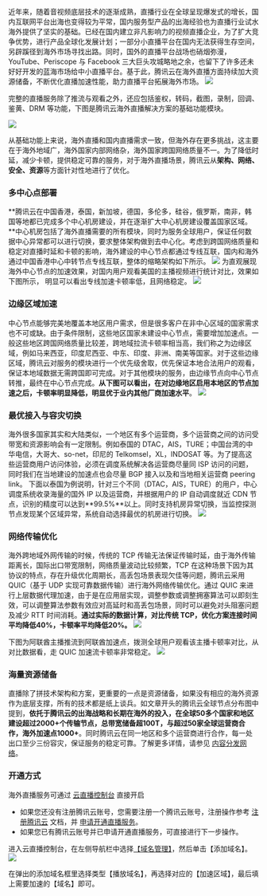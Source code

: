 近年来，随着音视频底层技术的逐渐成熟，直播行业在全球呈现爆发式的增长，国内互联网平台出海也变得较为平常，国内服务型产品的出海经验也为直播行业试水海外提供了坚实的基础。已经在国内建立非凡影响力的视频直播企业，为了扩大竞争优势，进行产品全球化发展计划；一部分小直播平台在国内无法获得生存空间，另辟蹊径到海外市场寻找出路。同时，国外的直播平台战场也硝烟弥漫，YouTube、Periscope 与 Facebook 三大巨头攻城略地之余，也留下了许多还未好好开发的蓝海市场给中小直播平台。基于此，腾讯云在海外直播方面持续加大资源储备，不断优化直播加速性能，助力直播平台拓展海外市场。
![](https://main.qcloudimg.com/raw/3fad6f738790bf8762cf3cf5d0d38366.png) 

完整的直播服务除了推流与观看之外，还应包括鉴权，转码，截图，录制，回调、鉴黄、DRM 等功能，下图是腾讯云海外直播解决方案的基础功能模块。  

![](https://main.qcloudimg.com/raw/9d1cba152e8a441dea5611903dc09d4c.jpg)


从基础功能上来说，海外直播和国内直播需求一致，但海外存在更多挑战，这主要在于海外地域广，海外国家内部网络杂，海外国家跨国网络质量不一。为了降低时延，减少卡顿，提供稳定可靠的服务，对于海外直播场景，腾讯云从**架构、网络、安全、资源**等方面针对性地进行了优化。

[](id:deploy)
### 多中心点部署
**腾讯云在中国香港，泰国，新加坡，德国，多伦多，硅谷，俄罗斯，南非，韩国等地都已完成多个中心机房建设，并在逐渐扩大中心机房建设覆盖国家区域。**中心机房包括了海外直播需要的所有模块，同时为服务全球用户，保证任何数据中心异常都可以进行切换，要求整体架构做到去中心化。考虑到跨国网络质量和稳定对直播时延和卡顿的影响，海外建设的中心节点都通过专线互联，国内和海外通过中国香港中心中转节点专线互联，整体的缩略架构如下所示。
![](https://main.qcloudimg.com/raw/888a5ffd93256d7750e51a0dd0058a02.svg)
为直观展现海外中心节点的加速效果，对国内用户观看美国的主播视频进行统计对比，效果如下图所示， 明显可以看出专线加速卡顿率低，且网络稳定。
![](https://main.qcloudimg.com/raw/5d23ef97b3ef391937a874e5859fdd88.png)

[](id:speed)
### 边缘区域加速
中心节点能够完美地覆盖本地区用户需求，但是很多客户在非中心区域的国家需求也不可或缺。由于条件限制，这些地区国家未建设中心节点，需要增加加速点。一般这些地区跨国网络质量比较差，跨地域拉流卡顿率相当高，我们称之为边缘区域，例如马来西亚，印度尼西亚、中东、印度、非洲、南美等国家。对于这些边缘区域，腾讯云对服务的模块进行一个优先级舍取，优先保证本地合法用户的观看，保证本地域数据无需跨国即可完成。对于其他模块的服务，由边缘节点向中心节点转推，最终在中心节点完成。**从下图可以看出，在对边缘地区启用本地区的节点加速之后，卡顿率明显降低，明显优于业内其他厂商加速水平**。
![](https://main.qcloudimg.com/raw/d836c30476769796e59e542f00df7af3.png)

[](id:disaster_tolerance)
### 最优接入与容灾切换
海外很多国家其实和大陆类似，一个地区有多个运营商，多个运营商之间的访问受带宽和资源影响会有一定限制。例如泰国的 DTAC，AIS，TURE；中国台湾的中华电信，大哥大、so-net，印尼的 Telkomsel，XL，INDOSAT 等。为了提高这些运营商用户访问体验，必须在调度系统解决各运营商尽量同 ISP 访问的问题，同时我们在当地建设的加速点也会尽量 BGP 接入以及和当地相关运营商 peering link。
下面以泰国为例说明，针对三个不同（DTAC，AIS，TURE）的用户，中心调度系统收录海量的国外 IP 以及运营商，并根据用户的 IP 自动调度就近 CDN 节点，识别的精度可以达到**99.5%**以上。同时支持机房异常切换，当监控探测节点发现某个区域异常，系统自动选择最优的机房进行切换。
![](https://main.qcloudimg.com/raw/740fedc398982c96ddf085874ee5c2b7.png)

[](id:net)
### 网络传输优化
海外跨地域外网传输的时候，传统的 TCP 传输无法保证传输时延，由于海外传输距离长，国际出口带宽限制，网络质量波动比较频繁，TCP 在这种场景下因为其协议的特点，存在升级优化周期长，高丢包场景表现欠佳等问题，腾讯云采用 QUIC（基于 UDP 实现可靠数据传输）进行海外网络传输优化。通过 QUIC 来进行上层数据代理加速，由于是在应用层实现，调整参数或调整拥塞算法可以即刻生效，可以调整算法参数有效应对高延时和高丢包场景，同时可以避免对头阻塞问题及减少 RTT 时间消耗。**通过实际的数据计算，对比传统 TCP，优化方案连接时间平均降低40%，卡顿率平均降低20%。**
![](https://main.qcloudimg.com/raw/81fd4032eca444312c3f57620b1036c3.png)

下图为阿联酋主播推流到阿联酋加速点，拨测全球用户观看该主播卡顿率对比，从对比数据看，走 QUIC 加速流卡顿率非常稳定。
![](https://main.qcloudimg.com/raw/c5671dc2a84590f74f89610802a078df.png)

[](id:reserve)
### 海量资源储备
直播除了拼技术架构和方案，更重要的一点是资源储备，如果没有相应的海外资源作为底层支撑，所有的技术都是纸上谈兵。如文章开头的腾讯云全球节点分布图中提到，**依托于腾讯云的出海战略和长期在海外的投入，在全球50多个国家和地区建设超过2000+个传输节点，总带宽储备超100T，与超过50家全球运营商合作，海外加速点1000+**。同时腾讯云在同一地区和多个运营商进行合作，每一处出口至少三份容灾，保证服务的稳定可靠。了解更多详情，请参见 [内容分发网络](https://cloud.tencent.com/document/product/228/2941#.E5.A2.83.E5.A4.96.E8.8A.82.E7.82.B9.E5.88.86.E5.B8.83)。

[](id:open)
### 开通方式
海外直播服务可通过  [云直播控制台](https://console.cloud.tencent.com/live) 直接开启
- 如果您还没有注册腾讯云账号，您需要注册一个腾讯云账号，注册操作参考 [注册腾讯云](https://cloud.tencent.com/document/product/378/9603) 文档，并 [申请开通直播服务](https://cloud.tencent.com/document/product/267/2819)。
- 如果您已有腾讯云账号并已申请开通直播服务，可直接进行下一步操作。

进入云直播控制台，在左侧导航栏中选择[【域名管理】](https://console.cloud.tencent.com/live/domainmanage)，然后单击【添加域名】。
![](https://main.qcloudimg.com/raw/3f2ddcc1868b2179c4d395871fa81cee.png)

在弹出的添加域名框里选择类型【播放域名】，再选择对应的【加速区域】，最后填上需要加速的【域名】即可。

